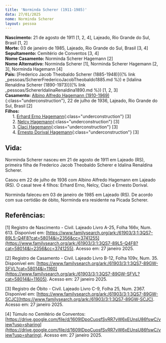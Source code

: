 ```yaml
---
title: 'Norminda Scherer (1911-1985)'
data: 27/01/2025
nome: Norminda Scherer
layout: pessoa
---
```


**Nascimento:** 21 de agosto de 1911 [1, 2, 4], Lajeado, Rio Grande do Sul, Brasil [1, 2]<br/>
**Morte:** 03 de janeiro de 1985, Lajeado, Rio Grande do Sul, Brasil [3, 4]<br/>
**Sepultamento:** Cemitério de Conventos [3, 4]<br/>
**Nome Casamento:** Norminda Scherer Hagemann [2]<br/>
**Nome Alternativo:**  Norminda Scherer [1], Norminda Scherer Hagemann [2, 3], Norminda Hagemann [4]<br/>
**Pais:** [Frederico Jacob Theobaldo Scherer (1885-1948)]({% link _pessoas/SchererFredericoJacobTheobaldo1885.md %}) e [Idalina Renaldina Scherer (1890-1973)]({% link _pessoas/SchererIdalinaRenaldina1890.md %}) [1, 2, 3] <br/>
**Casamento:** [Albino Alfredo Hagemann (1910-1969)](){:class="underconstruction"},  22 de julho de 1936, Lajeado, Rio Grande do Sul, Brasil [2]<br/>
**Filhos:**<br/>
&nbsp;&nbsp;&nbsp;&nbsp;&nbsp;&nbsp;1. [Erhard Erno Hagemann](){:class="underconstruction"} [3]<br/>
&nbsp;&nbsp;&nbsp;&nbsp;&nbsp;&nbsp;2. [Nelcy Hagemann](){:class="underconstruction"} [3]<br/>
&nbsp;&nbsp;&nbsp;&nbsp;&nbsp;&nbsp;3. [Claci Hagemann](){:class="underconstruction"} [3]<br/>
&nbsp;&nbsp;&nbsp;&nbsp;&nbsp;&nbsp;4. [Ernesto Dorival Hagemann](){:class="underconstruction"} [3]<br/>

## Vida:

Norminda Scherer nasceu em 21 de agosto de 1911 em Lajeado (RS), primeira filha de  Frederico Jacob Theobaldo Scherer e Idalina Renaldina Scherer.

Casou em 22 de julho de 1936 com Albino Alfredo Hagemann em Lajeado (RS). O casal teve 4 filhos: Erhard Erno, Nelcy, Claci e Ernesto Dorival.

Norminda faleceu em 03 de janeiro de 1985 em Lajeado (RS). De acordo com sua certidão de óbito, Norminda era residente na Picada Scherer.

## Referências:

[1] Registro de Nascimento - Civil. Lajeado Livro A-25, Folha 166v, Num. 613. Disponível em: [https://www.familysearch.org/ark:/61903/3:1:3QS7-89L5-Q4F8?cat=58014&i=2356&cc=3741255](https://www.familysearch.org/ark:/61903/3:1:3QS7-89L5-Q4F8?cat=58014&i=2356&cc=3741255). Acesso em: 27 janeiro 2025.

[2] Registro de Casamento - Civil. Lajeado Livro B-12, Folha 109v, Num. 35. Disponível em: [https://www.familysearch.org/ark:/61903/3:1:3QS7-89GW-SFVL?cat=58014&i=1160](https://www.familysearch.org/ark:/61903/3:1:3QS7-89GW-SFVL?cat=58014&i=11605). Acesso em: 27 janeiro 2025.

[3] Registro de Óbito - Civil. Lajeado Livro C-9, Folha 25, Num. 2367. Disponível em: [https://www.familysearch.org/ark:/61903/3:1:3QS7-89GW-SCJC](https://www.familysearch.org/ark:/61903/3:1:3QS7-89GW-SCJC). Acesso em: 27 janeiro 2025.

[4] Túmulo no Cemitério de Conventos: [https://drive.google.com/file/d/1609IDpoCuosfSvRR7vW6xEUnsU86fswC/view?usp=sharing](https://drive.google.com/file/d/1609IDpoCuosfSvRR7vW6xEUnsU86fswC/view?usp=sharing). Acesso em: 27 janeiro 2025.
